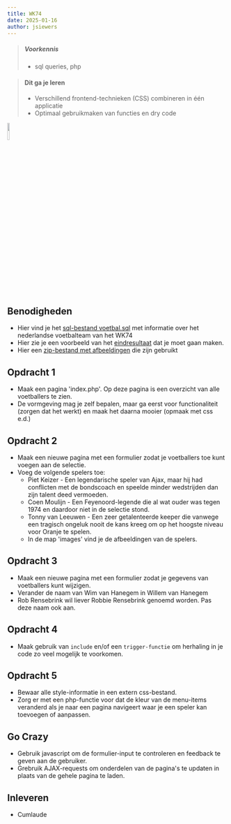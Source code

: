 ```yaml
---
title: WK74
date: 2025-01-16
author: jsiewers
---
```


> ##### Voorkennis
> * sql queries, php

> #### Dit ga je leren
> * Verschillend frontend-technieken (CSS) combineren in één applicatie
> * Optimaal gebruikmaken van functies en dry code


<img src="{{ '/_assets/projecten/project-laptop.png'  }}" style="width:10%;">

## Benodigheden
* Hier vind je het [sql-bestand voetbal.sql](https://static.edutorial.nl/php/toets/voetbal.sql) met informatie over het nederlandse voetbalteam van het WK74
* Hier zie je een voorbeeld van het [eindresultaat](https://static.edutorial.nl/php/voetbal/index.php) dat je moet gaan maken.
* Hier een [zip-bestand met afbeeldingen](https://static.edutorial.nl/php/toets/afbeeldingen.zip) die zijn gebruikt

## Opdracht 1
* Maak een pagina 'index.php'. Op deze pagina is een overzicht van alle voetballers te zien.
* De vormgeving mag je zelf bepalen, maar ga eerst voor functionaliteit (zorgen dat het werkt) en maak het daarna mooier (opmaak met css e.d.)

## Opdracht 2
* Maak een nieuwe pagina met een formulier zodat je voetballers toe kunt voegen aan de selectie.
* Voeg de volgende spelers toe:
  * Piet Keizer - Een legendarische speler van Ajax, maar hij had conflicten met de bondscoach en speelde minder wedstrijden dan zijn talent deed vermoeden.
  * Coen Moulijn - Een Feyenoord-legende die al wat ouder was tegen 1974 en daardoor niet in de selectie stond.
  * Tonny van Leeuwen - Een zeer getalenteerde keeper die vanwege een tragisch ongeluk nooit de kans kreeg om op het hoogste niveau voor Oranje te spelen.
  * In de map 'images' vind je de afbeeldingen van de spelers.

## Opdracht 3
* Maak een nieuwe pagina met een formulier zodat je gegevens van voetballers kunt wijzigen.
* Verander de naam van Wim van Hanegem in Willem van Hanegem
* Rob Rensebrink wil liever Robbie Rensebrink genoemd worden. Pas deze naam ook aan.

## Opdracht 4
* Maak gebruik van `include` en/of een `trigger-functie` om herhaling in je code zo veel mogelijk te voorkomen.

## Opdracht 5
* Bewaar alle style-informatie in een extern css-bestand.
* Zorg er met een php-functie voor dat de kleur van de menu-items veranderd als je naar een pagina navigeert waar je een speler kan toevoegen of aanpassen.

## Go Crazy
* Gebruik javascript om de formulier-input te controleren en feedback te geven aan de gebruiker.
* Grebruik AJAX-requests om onderdelen van de pagina's te updaten in plaats van de gehele pagina te laden.

## Inleveren
* Cumlaude
